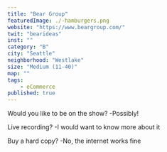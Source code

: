 ```yaml
--- 
title: "Bear Group" 
featuredImage: ./-hamburgers.png 
website: "https://www.beargroup.com/" 
twit: "bearideas"
inst: ""
category: "B" 
city: "Seattle"
neighborhood: "Westlake"
size: "Medium (11-40)"
map: ""
tags:
    - eCommerce
published: true
--- 
```


Would you like to be on the show? 
-Possibly! 

Live recording? 
-I would want to know more about it 

Buy a hard copy? 
-No, the internet works fine 

